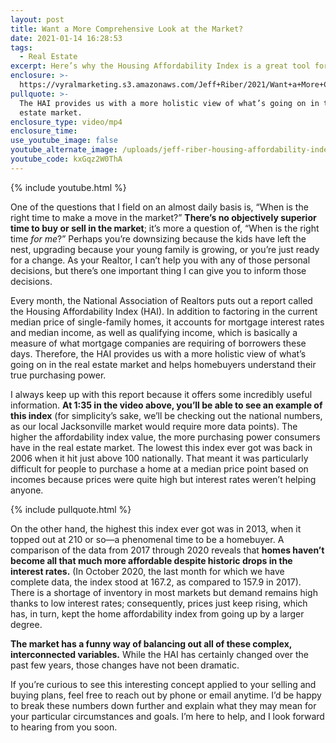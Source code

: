 ```yaml
---
layout: post
title: Want a More Comprehensive Look at the Market?
date: 2021-01-14 16:28:53
tags:
  - Real Estate
excerpt: Here’s why the Housing Affordability Index is a great tool for buyers.
enclosure: >-
  https://vyralmarketing.s3.amazonaws.com/Jeff+Riber/2021/Want+a+More+Comprehensive+Look+at+the+Market_.mp4
pullquote: >-
  The HAI provides us with a more holistic view of what’s going on in the real
  estate market.
enclosure_type: video/mp4
enclosure_time:
use_youtube_image: false
youtube_alternate_image: /uploads/jeff-riber-housing-affordability-index-yt.jpg
youtube_code: kxGqz2W0ThA
---
```


{% include youtube.html %}

One of the questions that I field on an almost daily basis is, “When is the right time to make a move in the market?” **There’s no objectively superior time to buy or sell in the market**; it’s more a question of, “When is the right time *for me*?” Perhaps you’re downsizing because the kids have left the nest, upgrading because your young family is growing, or you’re just ready for a change. As your Realtor, I can’t help you with any of those personal decisions, but there’s one important thing I can give you to inform those decisions.&nbsp;

Every month, the National Association of Realtors puts out a report called the Housing Affordability Index (HAI). In addition to factoring in the current median price of single-family homes, it accounts for mortgage interest rates and median income, as well as qualifying income, which is basically a measure of what mortgage companies are requiring of borrowers these days. Therefore, the HAI provides us with a more holistic view of what’s going on in the real estate market and helps homebuyers understand their true purchasing power.&nbsp;

I always keep up with this report because it offers some incredibly useful information. **At 1:35 in the video above, you’ll be able to see an example of this index** (for simplicity’s sake, we’ll be checking out the national numbers, as our local Jacksonville market would require more data points). The higher the affordability index value, the more purchasing power consumers have in the real estate market. The lowest this index ever got was back in 2006 when it hit just above 100 nationally. That meant it was particularly difficult for people to purchase a home at a median price point based on incomes because prices were quite high but interest rates weren’t helping anyone.&nbsp;

{% include pullquote.html %}

On the other hand, the highest this index ever got was in 2013, when it topped out at 210 or so—a phenomenal time to be a homebuyer. A comparison of the data from 2017 through 2020 reveals that **homes haven’t become all that much more affordable despite historic drops in the interest rates.** (In October 2020, the last month for which we have complete data, the index stood at 167.2, as compared to 157.9 in 2017). There is a shortage of inventory in most markets but demand remains high thanks to low interest rates; consequently, prices just keep rising, which has, in turn, kept the home affordability index from going up by a larger degree.&nbsp;

**The market has a funny way of balancing out all of these complex, interconnected variables.** While the HAI has certainly changed over the past few years, those changes have not been dramatic.

If you’re curious to see this interesting concept applied to your selling and buying plans, feel free to reach out by phone or email anytime. I’d be happy to break these numbers down further and explain what they may mean for your particular circumstances and goals. I’m here to help, and I look forward to hearing from you soon.
